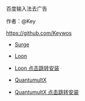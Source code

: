 百度输入法去广告

作者：@Key

https://github.com/Keywos


- [Surge](https://raw.githubusercontent.com/Keywos/rule/main/script/baidu_input/bdi.sgmodule)

- [Loon](https://raw.githubusercontent.com/Keywos/rule/main/script/baidu_input/bdi.plugin)

- [Loon 点击跳转安装](https://www.nsloon.com/openloon/import?plugin=https://raw.githubusercontent.com/Keywos/rule/main/script/baidu_input/bdi.plugin) 

- [QuantumultX](https://raw.githubusercontent.com/Linqinxi/Linxi/main/Script/Others/QuanX/Key/bdi.snippet)

- [QuantumultX 点击跳转安装](quantumult-x:///add-resource?remote-resource=%7B%0A%20%20%22rewrite_remote%22%20%3A%20%5B%0A%20%20%20%20%22https%3A%2F%2Fraw.githubusercontent.com%2FLinqinxi%2FLinxi%2Fmain%2FScript%2FOthers%2FQuanX%2FKey%2Fbdi.snippet%2C%20tag%3D%E7%99%BE%E5%BA%A6%E8%BE%93%E5%85%A5%E6%B3%95%E5%87%80%E5%8C%96%2C%20update-interval%3D172800%2C%20opt-parser%3Dfalse%2C%20enabled%3Dtrue%22%0A%20%20%5D%0A%7D)
